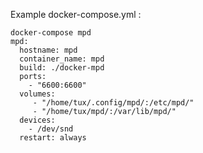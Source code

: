 Example docker-compose.yml :

    docker-compose mpd
    mpd:
      hostname: mpd
      container_name: mpd
      build: ./docker-mpd
      ports:
        - "6600:6600"
      volumes:
         - "/home/tux/.config/mpd/:/etc/mpd/"
         - "/home/tux/mpd/:/var/lib/mpd/"
      devices:
        - /dev/snd
      restart: always
